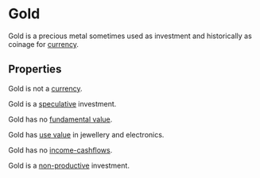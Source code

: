 # Gold
Gold is a precious metal sometimes used as investment and historically as coinage for [currency](currency.md).

## Properties
Gold is not a [currency](currency.md).

Gold is a [speculative](speculation.md) investment. 

Gold has no [fundamental value](fundamental-value.md).

Gold has [use value](use-value.md) in jewellery and electronics.

Gold has no [income-cashflows](income-cashflows.md).

Gold is a [non-productive](productive-asset.md) investment.